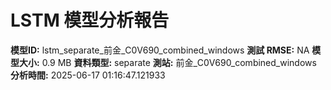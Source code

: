 # LSTM 模型分析報告
**模型ID:** lstm_separate_前金_C0V690_combined_windows
**測試 RMSE:** NA
**模型大小:** 0.9 MB
**資料類型:** separate
**測站:** 前金_C0V690_combined_windows
**分析時間:** 2025-06-17 01:16:47.121933

